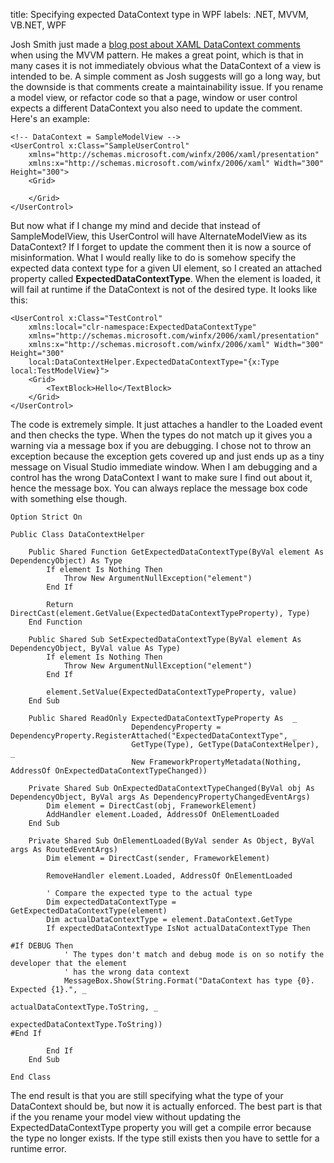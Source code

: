 title: Specifying expected DataContext type in WPF
labels: .NET, MVVM, VB.NET, WPF

Josh Smith just made a <a href="http://joshsmithonwpf.wordpress.com/2009/10/24/xaml-tip-datacontext-comment/">blog post about XAML DataContext comments</a> when using the MVVM pattern.  He makes a great point, which is that in many cases it is not immediately obvious what the DataContext of a view is intended to be.  A simple comment as Josh suggests will go a long way, but the downside is that comments create a maintainability issue.  If you rename a model view, or refactor code so that a page, window or user control expects a different DataContext you also need to update the comment.  Here's an example<!--break-->:

    <!-- DataContext = SampleModelView -->
    <UserControl x:Class="SampleUserControl"
        xmlns="http://schemas.microsoft.com/winfx/2006/xaml/presentation"
        xmlns:x="http://schemas.microsoft.com/winfx/2006/xaml" Width="300" Height="300">
        <Grid>
                
        </Grid>
    </UserControl>

But now what if I change my mind and decide that instead of SampleModelView, this UserControl will have AlternateModelView as its DataContext?  If I forget to update the comment then it is now a source of misinformation.  What I would really like to do is somehow specify the expected data context type for a given UI element, so I created an attached property called <strong>ExpectedDataContextType</strong>.  When the element is loaded, it will fail at runtime if the DataContext is not of the desired type.  It looks like this:

    <UserControl x:Class="TestControl"
        xmlns:local="clr-namespace:ExpectedDataContextType"
        xmlns="http://schemas.microsoft.com/winfx/2006/xaml/presentation"
        xmlns:x="http://schemas.microsoft.com/winfx/2006/xaml" Width="300" Height="300"
        local:DataContextHelper.ExpectedDataContextType="{x:Type local:TestModelView}">
        <Grid>
            <TextBlock>Hello</TextBlock>
        </Grid>
    </UserControl>

The code is extremely simple.  It just attaches a handler to the Loaded event and then checks the type.  When the types do not match up it gives you a warning via a message box if you are debugging.  I chose not to throw an exception because the exception gets covered up and just ends up as a tiny message on Visual Studio immediate window.  When I am debugging and a control has the wrong DataContext I want to make sure I find out about it, hence the message box.  You can always replace the message box code with something else though.

    Option Strict On

    Public Class DataContextHelper

        Public Shared Function GetExpectedDataContextType(ByVal element As DependencyObject) As Type
            If element Is Nothing Then
                Throw New ArgumentNullException("element")
            End If

            Return DirectCast(element.GetValue(ExpectedDataContextTypeProperty), Type)
        End Function

        Public Shared Sub SetExpectedDataContextType(ByVal element As DependencyObject, ByVal value As Type)
            If element Is Nothing Then
                Throw New ArgumentNullException("element")
            End If

            element.SetValue(ExpectedDataContextTypeProperty, value)
        End Sub

        Public Shared ReadOnly ExpectedDataContextTypeProperty As  _
                               DependencyProperty = DependencyProperty.RegisterAttached("ExpectedDataContextType", _
                               GetType(Type), GetType(DataContextHelper), _
                               New FrameworkPropertyMetadata(Nothing, AddressOf OnExpectedDataContextTypeChanged))

        Private Shared Sub OnExpectedDataContextTypeChanged(ByVal obj As DependencyObject, ByVal args As DependencyPropertyChangedEventArgs)
            Dim element = DirectCast(obj, FrameworkElement)
            AddHandler element.Loaded, AddressOf OnElementLoaded
        End Sub

        Private Shared Sub OnElementLoaded(ByVal sender As Object, ByVal args As RoutedEventArgs)
            Dim element = DirectCast(sender, FrameworkElement)

            RemoveHandler element.Loaded, AddressOf OnElementLoaded

            ' Compare the expected type to the actual type
            Dim expectedDataContextType = GetExpectedDataContextType(element)
            Dim actualDataContextType = element.DataContext.GetType
            If expectedDataContextType IsNot actualDataContextType Then

    #If DEBUG Then
                ' The types don't match and debug mode is on so notify the developer that the element
                ' has the wrong data context
                MessageBox.Show(String.Format("DataContext has type {0}. Expected {1}.", _
                                              actualDataContextType.ToString, _
                                              expectedDataContextType.ToString))
    #End If

            End If
        End Sub

    End Class

The end result is that you are still specifying what the type of your DataContext should be, but now it is actually enforced.  The best part is that if the you rename your model view without updating the ExpectedDataContextType property you will get a compile error because the type no longer exists.  If the type still exists then you have to settle for a runtime error.